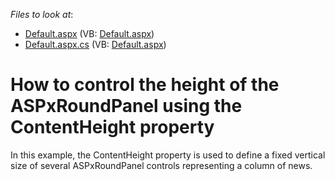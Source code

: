 <!-- default file list -->
*Files to look at*:

* [Default.aspx](./CS/Site/Default.aspx) (VB: [Default.aspx](./VB/Site/Default.aspx))
* [Default.aspx.cs](./CS/Site/Default.aspx.cs) (VB: [Default.aspx](./VB/Site/Default.aspx))
<!-- default file list end -->
# How to control the height of the ASPxRoundPanel using the ContentHeight property


<p>In this example, the ContentHeight property is used to define a fixed vertical size of several ASPxRoundPanel controls representing a column of news.</p>

<br/>


